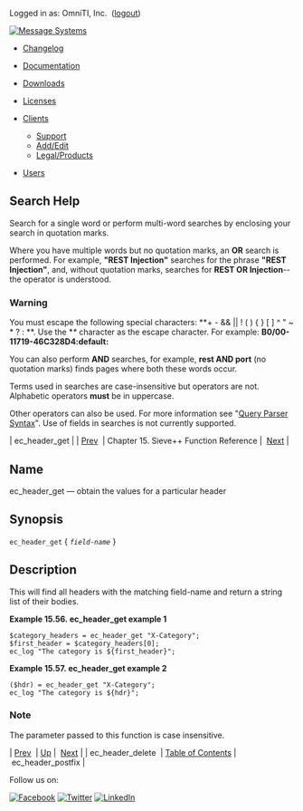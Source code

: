 Logged in as: OmniTI, Inc.  ([logout](https://support.messagesystems.com/logout.php))

[![Message Systems](https://support.messagesystems.com/images/ms-white205.png)](https://support.messagesystems.com/start.php) 

*   [Changelog](https://support.messagesystems.com/start.php?show=changelog)
*   [Documentation](https://support.messagesystems.com/docs/)
*   [Downloads](https://support.messagesystems.com/start.php)

*   [Licenses](https://support.messagesystems.com/license_summary.php)
*   <a href="">Clients</a>
    *   [Support](https://support.messagesystems.com/cs.php)
    *   [Add/Edit](https://support.messagesystems.com/edit_client.php)
    *   [Legal/Products](https://support.messagesystems.com/edit_products.php)
*   [Users](https://support.messagesystems.com/edit_customer.php)

## Search Help

Search for a single word or perform multi-word searches by enclosing your search in quotation marks.

Where you have multiple words but no quotation marks, an **OR** search is performed. For example, **"REST Injection"** searches for the phrase **"REST Injection"**, and, without quotation marks, searches for **REST OR Injection**--the operator is understood.

### Warning

You must escape the following special characters: **+ - && || ! ( ) { } [ ] ^ " ~ * ? : \**. Use the **\** character as the escape character. For example: **B0/00-11719-46C328D4\:default\:**

You can also perform **AND** searches, for example, **rest AND port** (no quotation marks) finds pages where both these words occur.

Terms used in searches are case-insensitive but operators are not. Alphabetic operators **must** be in uppercase.

Other operators can also be used. For more information see "[Query Parser Syntax](https://lucene.apache.org/core/old_versioned_docs/versions/3_0_0/queryparsersyntax.html)". Use of fields in searches is not currently supported.

| ec_header_get |
| [Prev](sieve.ref.ec_header_delete.php)  | Chapter 15. Sieve++ Function Reference |  [Next](sieve.ref.ec_header_postfix.php) |

<a name="sieve.ref.ec_header_get"></a>
## Name

ec_header_get — obtain the values for a particular header

## Synopsis

`ec_header_get` { *`field-name`* }

<a name="idp14551152"></a>
## Description

This will find all headers with the matching field-name and return a string list of their bodies.

<a name="example.ec_header_get"></a>

**Example 15.56. ec_header_get example 1**

```
$category_headers = ec_header_get "X-Category";
$first_header = $category_headers[0];
ec_log "The category is ${first_header}";
```

<a name="example.ec_header_get.second"></a>

**Example 15.57. ec_header_get example 2**

```
($hdr) = ec_header_get "X-Category";
ec_log "The category is ${hdr}";
```

### Note

The parameter passed to this function is case insensitive.

| [Prev](sieve.ref.ec_header_delete.php)  | [Up](sieve.ref.php) |  [Next](sieve.ref.ec_header_postfix.php) |
| ec_header_delete  | [Table of Contents](index.php) |  ec_header_postfix |

Follow us on:

[![Facebook](https://support.messagesystems.com/images/icon-facebook.png)](http://www.facebook.com/messagesystems) [![Twitter](https://support.messagesystems.com/images/icon-twitter.png)](http://twitter.com/#!/MessageSystems) [![LinkedIn](https://support.messagesystems.com/images/icon-linkedin.png)](http://www.linkedin.com/company/message-systems)